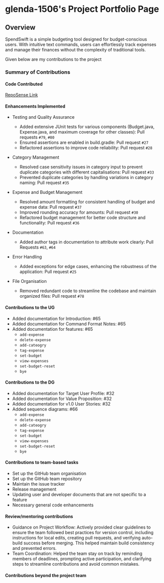 # glenda-1506's Project Portfolio Page

## Overview
SpendSwift is a simple budgeting tool designed for budget-conscious users. With intuitive text commands, users can effortlessly track expenses and manage their finances without the complexity of traditional tools.


Given below are my contributions to the project
### Summary of Contributions
#### Code Contributed
[RepoSense Link](https://nus-cs2113-ay2425s1.github.io/tp-dashboard/?search=glenda-1506&breakdown=true&sort=groupTitle%20dsc&sortWithin=title&since=2024-09-20&timeframe=commit&mergegroup=&groupSelect=groupByRepos&checkedFileTypes=docs~functional-code~test-code~other)

#### Enhancements Implemented
- Testing and Quality Assurance 
  - Added extensive JUnit tests for various components (Budget.java, Expense.java, and maximum coverage for other classes): Pull requests `#79`, `#80`
  - Ensured assertions are enabled in build.gradle: Pull request `#27`
  - Refactored assertions to improve code reliability: Pull request `#28`

- Category Management 
  - Resolved case sensitivity issues in category input to prevent duplicate categories with different capitalisations: Pull request `#33`
  - Prevented duplicate categories by handling variations in category naming: Pull request `#35`

- Expense and Budget Management 
  - Resolved amount formatting for consistent handling of budget and expense data: Pull request `#37`
  - Improved rounding accuracy for amounts: Pull request `#30`
  - Refactored budget management for better code structure and functionality: Pull request `#36`

- Documentation
  - Added author tags in documentation to attribute work clearly: Pull Requests `#63`, `#64`

- Error Handling
  - Added exceptions for edge cases, enhancing the robustness of the application: Pull request `#25`

- File Organisation
  - Removed redundant code to streamline the codebase and maintain organized files: Pull request `#78`

#### Contributions to the UG
- Added documentation for Introduction: #65
- Added documentation for Command Format Notes: #65
- Added documentation for features: #65
    - `add-expense`
    - `delete-expense`
    - `add-cateogry`
    - `tag-expense`
    - `set-budget`
    - `view-expenses`
    - `set-budget-reset`
    - `bye`

#### Contributions to the DG
- Added documentation for Target User Profile: #32
- Added documentation for Value Proposition: #32
- Added documentation for v1.0 User Stories: #32
- Added sequence diagrams: #66
    - `add-expense`
    - `delete-expense`
    - `add-cateogry`
    - `tag-expense`
    - `set-budget`
    - `view-expenses`
    - `set-budget-reset`
    - `bye`

#### Contributions to team-based tasks
- Set up the GitHub team organisation
- Set up the GitHub team repository
- Maintain the issue tracker
- Release management
- Updating user and developer documents that are not specific to a feature
- Necessary general code enhancements

#### Review/mentoring contributions
- Guidance on Project Workflow: Actively provided clear guidelines to ensure the team followed best practices for version control, including instructions for local edits, creating pull requests, and verifying auto-build success before merging. This helped maintain build consistency and prevented errors.
- Team Coordination: Helped the team stay on track by reminding members of deadlines, prompting active participation, and clarifying steps to streamline contributions and avoid common mistakes.

#### Contributions beyond the project team
